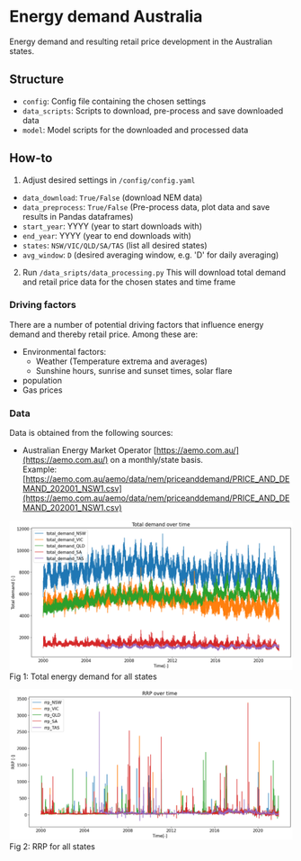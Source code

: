 # Energy demand Australia
Energy demand and resulting retail price development in the Australian states. 

## Structure
- `config`: Config file containing the chosen settings
- `data_scripts`: Scripts to download, pre-process and save downloaded data
- `model`: Model scripts for the downloaded and processed data

## How-to
1. Adjust desired settings in `/config/config.yaml`
  - `data_download`: `True/False` (download NEM data)
  - `data_preprocess`: `True/False` (Pre-process data, plot data and save results in Pandas dataframes)
  - `start_year`: YYYY (year to start downloads with)
  - `end_year`: YYYY (year to end downloads with)
  - `states`: `NSW/VIC/QLD/SA/TAS` (list all desired states)
  - `avg_window`: `D` (desired averaging window, e.g. 'D' for daily averaging)
2. Run `/data_sripts/data_processing.py` 
   This will download total demand and retail price data for the chosen states and time frame

### Driving factors
There are a number of potential driving factors that influence energy demand and thereby retail price. Among these are:
- Environmental factors:
  - Weather (Temperature extrema and averages)
  - Sunshine hours, sunrise and sunset times, solar flare
- population
- Gas prices

### Data
Data is obtained from the following sources:
- Australian Energy Market Operator [https://aemo.com.au/](https://aemo.com.au/) on a monthly/state basis.  
Example: [https://aemo.com.au/aemo/data/nem/priceanddemand/PRICE_AND_DEMAND_202001_NSW1.csv](https://aemo.com.au/aemo/data/nem/priceanddemand/PRICE_AND_DEMAND_202001_NSW1.csv)

![Total energy demand](/images/total_demand_over_time_all.png "total demand")  
Fig 1: Total energy demand for all states  

![RRP](/images/rrp_over_time_all.png "RRP")  
Fig 2: RRP for all states
